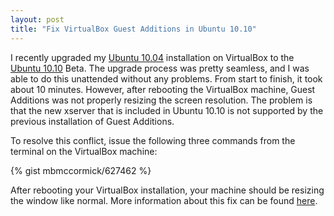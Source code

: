```yaml
---
layout: post
title: "Fix VirtualBox Guest Additions in Ubuntu 10.10"
---
```


I recently upgraded my [Ubuntu 10.04](http://releases.ubuntu.com/lucid/) installation on VirtualBox to the [Ubuntu 10.10](http://releases.ubuntu.com/maverick/) Beta. The upgrade process was pretty seamless, and I was able to do this unattended without any problems. From start to finish, it took about 10 minutes. However, after rebooting the VirtualBox machine, Guest Additions was not properly resizing the screen resolution. The problem is that the new xserver that is included in Ubuntu 10.10 is not supported by the previous installation of Guest Additions.

To resolve this conflict, issue the following three commands from the terminal on the VirtualBox machine:

{% gist mbmccormick/627462 %}

After rebooting your VirtualBox installation, your machine should be resizing the window like normal. More information about this fix can be found [here](https://www.unixmen.com/install-guest-addition-in-ubuntu-1010-maverick-meerkat-fix/).
